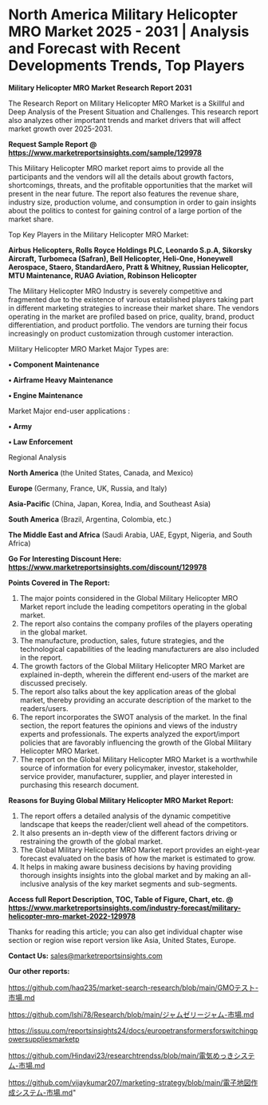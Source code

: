 # North America Military Helicopter MRO Market 2025 - 2031 | Analysis and Forecast with Recent Developments Trends, Top Players

<strong>Military Helicopter MRO Market Research Report 2031</strong>

The Research Report on Military Helicopter MRO Market is a Skillful and Deep Analysis of the Present Situation and Challenges. This research report also analyzes other important trends and market drivers that will affect market growth over 2025-2031.

<strong>Request Sample Report @ <a href=https://www.marketreportsinsights.com/sample/129978>https://www.marketreportsinsights.com/sample/129978</a></strong>

This Military Helicopter MRO market report aims to provide all the participants and the vendors will all the details about growth factors, shortcomings, threats, and the profitable opportunities that the market will present in the near future. The report also features the revenue share, industry size, production volume, and consumption in order to gain insights about the politics to contest for gaining control of a large portion of the market share.

Top Key Players in the Military Helicopter MRO Market:

<strong>Airbus Helicopters, Rolls Royce Holdings PLC, Leonardo S.p.A, Sikorsky Aircraft, Turbomeca (Safran), Bell Helicopter, Heli-One, Honeywell Aerospace, Staero, StandardAero, Pratt & Whitney, Russian Helicopter, MTU Maintenance, RUAG Aviation, Robinson Helicopter</strong>

The Military Helicopter MRO Industry is severely competitive and fragmented due to the existence of various established players taking part in different marketing strategies to increase their market share. The vendors operating in the market are profiled based on price, quality, brand, product differentiation, and product portfolio. The vendors are turning their focus increasingly on product customization through customer interaction.

Military Helicopter MRO Market Major Types are:

<strong>• Component Maintenance

• Airframe Heavy Maintenance

• Engine Maintenance</strong>

Market Major end-user applications :

<strong>• Army

• Law Enforcement</strong>

Regional Analysis

</u><strong><b>North America</b></strong> (the United States, Canada, and Mexico)

<strong><b>Europe </b></strong>(Germany, France, UK, Russia, and Italy)

<strong><b>Asia-Pacific</b></strong> (China, Japan, Korea, India, and Southeast Asia)

<strong><b>South America</b></strong> (Brazil, Argentina, Colombia, etc.)

<strong><b>The Middle East and Africa</b></strong> (Saudi Arabia, UAE, Egypt, Nigeria, and South Africa)

<strong>Go For Interesting Discount Here: <a href=https://www.marketreportsinsights.com/discount/129978>https://www.marketreportsinsights.com/discount/129978</a></strong>

<strong>Points Covered in The Report:</strong>
<ol>
  <li>The major points considered in the Global Military Helicopter MRO Market report include the leading competitors operating in the global market.</li>
  <li>The report also contains the company profiles of the players operating in the global market.</li>
  <li>The manufacture, production, sales, future strategies, and the technological capabilities of the leading manufacturers are also included in the report.</li>
  <li>The growth factors of the Global Military Helicopter MRO Market are explained in-depth, wherein the different end-users of the market are discussed precisely.</li>
  <li>The report also talks about the key application areas of the global market, thereby providing an accurate description of the market to the readers/users.</li>
  <li>The report incorporates the SWOT analysis of the market. In the final section, the report features the opinions and views of the industry experts and professionals. The experts analyzed the export/import policies that are favorably influencing the growth of the Global Military Helicopter MRO Market.</li>
  <li>The report on the Global Military Helicopter MRO Market is a worthwhile source of information for every policymaker, investor, stakeholder, service provider, manufacturer, supplier, and player interested in purchasing this research document.</li>
</ol>
<strong>Reasons for Buying Global Military Helicopter MRO Market Report:</strong>

<ol>
  <li>The report offers a detailed analysis of the dynamic competitive landscape that keeps the reader/client well ahead of the competitors.</li>
  <li>It also presents an in-depth view of the different factors driving or restraining the growth of the global market.</li>
  <li>The Global Military Helicopter MRO Market report provides an eight-year forecast evaluated on the basis of how the market is estimated to grow.</li>
  <li>It helps in making aware business decisions by having providing thorough insights insights into the global market and by making an all-inclusive analysis of the key market segments and sub-segments.</li>
</ol>
<strong>Access full Report Description, TOC, Table of Figure, Chart, etc. @ <a href=https://www.marketreportsinsights.com/industry-forecast/military-helicopter-mro-market-2022-129978>https://www.marketreportsinsights.com/industry-forecast/military-helicopter-mro-market-2022-129978</a></strong>


Thanks for reading this article; you can also get individual chapter wise section or region wise report version like Asia, United States, Europe.

<strong>Contact Us:</strong>
sales@marketreportsinsights.com

<strong>Our other reports:</strong>

<a href=https://github.com/haq235/market-search-research/blob/main/GMOテスト-市場.md>https://github.com/haq235/market-search-research/blob/main/GMOテスト-市場.md</a>

<a href=https://github.com/Ishi78/Research/blob/main/ジャムゼリージャム-市場.md>https://github.com/Ishi78/Research/blob/main/ジャムゼリージャム-市場.md</a>

<a href=https://issuu.com/reportsinsights24/docs/europetransformersforswitchingpowersuppliesmarketp>https://issuu.com/reportsinsights24/docs/europetransformersforswitchingpowersuppliesmarketp</a>

<a href=https://github.com/Hindavi23/researchtrendss/blob/main/電気めっきシステム-市場.md>https://github.com/Hindavi23/researchtrendss/blob/main/電気めっきシステム-市場.md</a>

<a href=https://github.com/vijaykumar207/marketing-strategy/blob/main/電子地図作成システム-市場.md>https://github.com/vijaykumar207/marketing-strategy/blob/main/電子地図作成システム-市場.md</a>"
